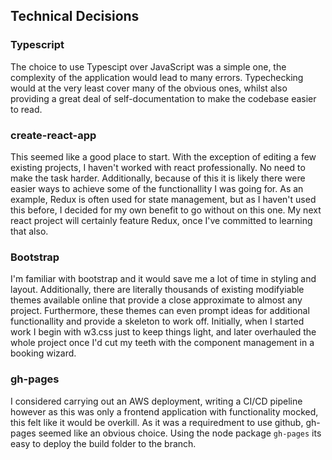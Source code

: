 ## Technical Decisions

### Typescript
The choice to use Typescipt over JavaScript was a simple one, the complexity of the application would lead to many errors. Typechecking would at the very least cover many of the obvious ones, whilst also providing a great deal of self-documentation to make the codebase easier to read. 

### create-react-app
This seemed like a good place to start. With the exception of editing a few existing projects, I haven't worked with react professionally. No need to make the task harder. Additionally, because of this it is likely there were easier ways to achieve some of the functionallity I was going for. As an example, Redux is often used for state management, but as I haven't used this before, I decided for my own benefit to go without on this one. My next react project will certainly feature Redux, once I've committed to learning that also.

### Bootstrap
I'm familiar with bootstrap and it would save me a lot of time in styling and layout. Additionally, there are literally thousands of existing modifyiable themes available online that provide a close approximate to almost any project. Furthermore, these themes can even prompt ideas for additional functionallity and provide a skeleton to work off. Initially, when I started work I begin with w3.css just to keep things light, and later overhauled the whole project once I'd cut my teeth with the component management in a booking wizard.

### gh-pages
I considered carrying out an AWS deployment, writing a CI/CD pipeline however as this was only a frontend application with functionality mocked, this felt like it would be overkill. As it was a requiredment to use github, gh-pages seemed like an obvious choice. Using the node package `gh-pages` its easy to deploy the build folder to the branch. 